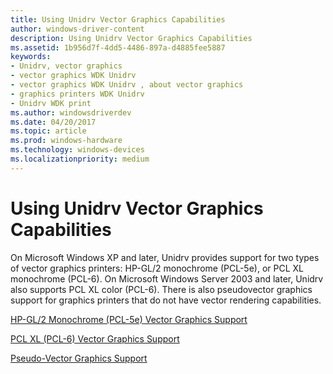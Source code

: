 ```yaml
---
title: Using Unidrv Vector Graphics Capabilities
author: windows-driver-content
description: Using Unidrv Vector Graphics Capabilities
ms.assetid: 1b956d7f-4dd5-4486-897a-d4885fee5887
keywords:
- Unidrv, vector graphics
- vector graphics WDK Unidrv
- vector graphics WDK Unidrv , about vector graphics
- graphics printers WDK Unidrv
- Unidrv WDK print
ms.author: windowsdriverdev
ms.date: 04/20/2017
ms.topic: article
ms.prod: windows-hardware
ms.technology: windows-devices
ms.localizationpriority: medium
---
```


# Using Unidrv Vector Graphics Capabilities





On Microsoft Windows XP and later, Unidrv provides support for two types of vector graphics printers: HP-GL/2 monochrome (PCL-5e), or PCL XL monochrome (PCL-6). On Microsoft Windows Server 2003 and later, Unidrv also supports PCL XL color (PCL-6). There is also pseudovector graphics support for graphics printers that do not have vector rendering capabilities.

[HP-GL/2 Monochrome (PCL-5e) Vector Graphics Support](hp-gl-2-monochrome--pcl-5e--vector-graphics-support.md)

[PCL XL (PCL-6) Vector Graphics Support](pcl-xl--pcl-6--vector-graphics-support.md)

[Pseudo-Vector Graphics Support](pseudo-vector-graphics-support.md)

 

 




